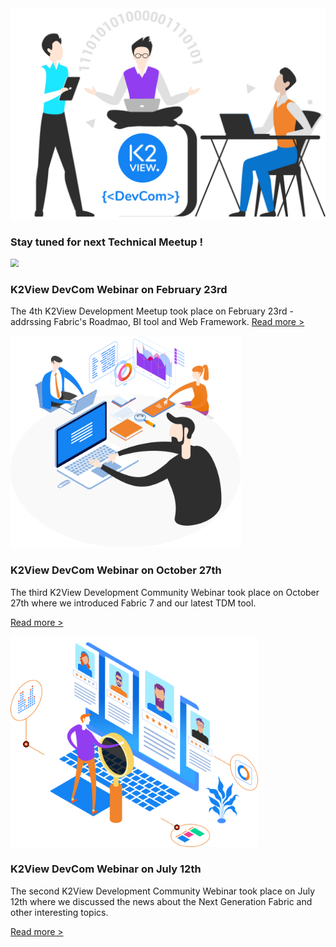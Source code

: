 <!--block-->

<img src="images/img13.jpg" style="zoom: 80%;" />

### Stay tuned for next Technical Meetup !


<!--block-->

<img src="images/img6.png" style="zoom:80%;" />

### K2View DevCom Webinar on February 23rd

The 4th K2View Development Meetup took place on February 23rd - addrssing Fabric's  Roadmao, BI tool and Web Framework.
[Read more >](webinar_20220223/20220223_Webinar_Agenda_And_Speakers.md)


<!--block-->

<img src="images/img7.png" style="zoom:80%;" />

### K2View DevCom Webinar on October 27th

The third K2View Development Community Webinar took place on October 27th where we introduced Fabric 7 and our latest TDM tool.

[Read more >](webinar_20211027/20211027_Webinar_Agenda_And_Speakers.md)

<!--block-->

<img src="images/img5.png" style="zoom:80%;" />

### K2View DevCom Webinar on July 12th

The second K2View Development Community Webinar took place on July 12th where we discussed the news about the Next Generation Fabric and other interesting topics.

[Read more >](webinar_20210712/20210712_Webinar_Agenda_And_Speakers.md)

<!--block-->

